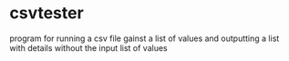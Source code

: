 # csvtester
program for running a csv file gainst a list of values and outputting a list with details without the input list of values
